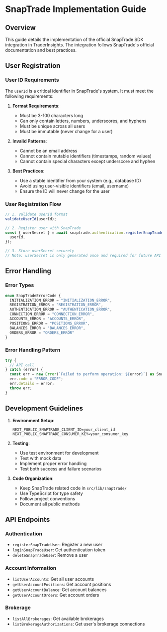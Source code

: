 # SnapTrade Implementation Guide

## Overview
This guide details the implementation of the official SnapTrade SDK integration in TraderInsights. The integration follows SnapTrade's official documentation and best practices.

## User Registration

### User ID Requirements
The `userId` is a critical identifier in SnapTrade's system. It must meet the following requirements:

1. **Format Requirements**:
   - Must be 3-100 characters long
   - Can only contain letters, numbers, underscores, and hyphens
   - Must be unique across all users
   - Must be immutable (never change for a user)

2. **Invalid Patterns**:
   - Cannot be an email address
   - Cannot contain mutable identifiers (timestamps, random values)
   - Cannot contain special characters except underscore and hyphen

3. **Best Practices**:
   - Use a stable identifier from your system (e.g., database ID)
   - Avoid using user-visible identifiers (email, username)
   - Ensure the ID will never change for the user

### User Registration Flow
```typescript
// 1. Validate userId format
validateUserId(userId);

// 2. Register user with SnapTrade
const { userSecret } = await snaptrade.authentication.registerSnapTradeUser({
  userId,
});

// 3. Store userSecret securely
// Note: userSecret is only generated once and required for future API calls
```

## Error Handling

### Error Types
```typescript
enum SnapTradeErrorCode {
  INITIALIZATION_ERROR = "INITIALIZATION_ERROR",
  REGISTRATION_ERROR = "REGISTRATION_ERROR",
  AUTHENTICATION_ERROR = "AUTHENTICATION_ERROR",
  CONNECTION_ERROR = "CONNECTION_ERROR",
  ACCOUNTS_ERROR = "ACCOUNTS_ERROR",
  POSITIONS_ERROR = "POSITIONS_ERROR",
  BALANCES_ERROR = "BALANCES_ERROR",
  ORDERS_ERROR = "ORDERS_ERROR"
}
```

### Error Handling Pattern
```typescript
try {
  // API call
} catch (error) {
  const err = new Error(`Failed to perform operation: ${error}`) as SnapTradeError;
  err.code = "ERROR_CODE";
  err.details = error;
  throw err;
}
```

## Development Guidelines

1. **Environment Setup**:
   ```env
   NEXT_PUBLIC_SNAPTRADE_CLIENT_ID=your_client_id
   NEXT_PUBLIC_SNAPTRADE_CONSUMER_KEY=your_consumer_key
   ```

2. **Testing**:
   - Use test environment for development
   - Test with mock data
   - Implement proper error handling
   - Test both success and failure scenarios

3. **Code Organization**:
   - Keep SnapTrade related code in `src/lib/snaptrade/`
   - Use TypeScript for type safety
   - Follow project conventions
   - Document all public methods

## API Endpoints

### Authentication
- `registerSnapTradeUser`: Register a new user
- `loginSnapTradeUser`: Get authentication token
- `deleteSnapTradeUser`: Remove a user

### Account Information
- `listUserAccounts`: Get all user accounts
- `getUserAccountPositions`: Get account positions
- `getUserAccountBalance`: Get account balances
- `getUserAccountOrders`: Get account orders

### Brokerage
- `listAllBrokerages`: Get available brokerages
- `listBrokerageAuthorizations`: Get user's brokerage connections 
